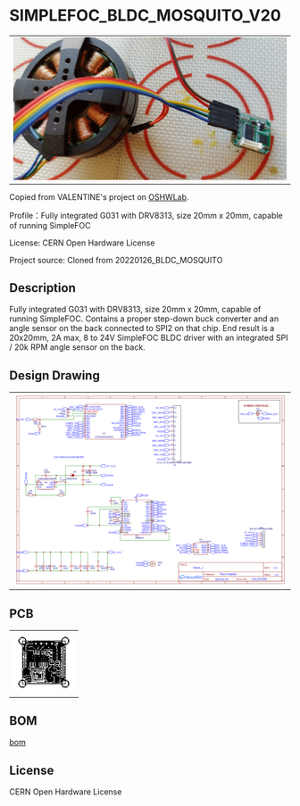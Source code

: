 
SIMPLEFOC_BLDC_MOSQUITO_V20
===

| |
|---|
| ![action shot](img/ezgif.com-gif-maker1.gif) |

Copied from VALENTINE's project on [OSHWLab](https://oshwlab.com/cost.co/20220126_bldc_mosquito_copy).

Profile：Fully integrated G031 with DRV8313, size 20mm x 20mm, capable of running SimpleFOC

License: CERN Open Hardware License

Project source: Cloned from 20220126_BLDC_MOSQUITO

Description
---

Fully integrated G031 with DRV8313, size 20mm x 20mm, capable of running SimpleFOC. Contains a proper step-down buck converter and an angle sensor on the back connected to SPI2 on that chip. End result is a 20x20mm, 2A max, 8 to 24V SimpleFOC BLDC driver with an integrated SPI / 20k RPM angle sensor on the back.

Design Drawing
---

| |
|---|
| ![sch](img/Schematic_SIMPLEFOC_BLDC_MOSQUITO_V20_2022-11-24.png) |

PCB
---

| |
|---|
| ![pcb](img/PCB_PCB_2022-11-24.png) |

BOM
---

[bom](BOM_SIMPLEFOC_BLDC_MOSQUITO_V20_2022-11-24.csv)

License
---

CERN Open Hardware License




